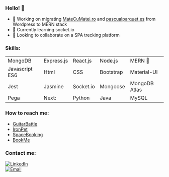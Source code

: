 ### Hello! 👋

- 🔭 Working on migrating [MateCuMatei.ro](https://matecumatei.ro/) and [pascualparquet.es](https://pascualparquet.es/por-que-nosotros-suelos-de-parquet/) from Wordpress to MERN stack
- 🌱 Currently learning socket.io
- 👯 Looking to collaborate on a SPA trecking platform

### Skills:
<table>
   <tr>
    <td>MongoDB</td>
    <td>Express.js</td>
    <td>React.js</td>
    <td>Node.js </td>
    <td>MERN &#129312</td>
  </tr>
  <tr>
    <td>Javascript ES6</td>
    <td>Html</td>
    <td>CSS</td>
    <td>Bootstrap</td>
    <td>Material-UI</td>
  </tr>
   <tr>
    <td>Jest</td>
    <td>Jasmine</td>
    <td>Socket.io</td>
    <td>Mongoose</td>
    <td>MongoDB Atlas</td>
  </tr>
  <tr>
    <td>Pega</td>
    <td>Next:</td>
    <td>Python</td>
    <td>Java</td>
    <td>MySQL</td>
  </tr>

</table>

### How to reach me:
- [GuitarBattle](https://silviudn.github.io/guitar-battle-game/)
- [IronPet](https://ironpet.herokuapp.com/)
- [SpaceBooking](https://spacebookingproject.herokuapp.com/)
- [BookMe](https://bookme-app.netlify.app/)


### Contact me:
[![LinkedIn](https://img.shields.io/badge/LinkedIn-my_LinkedIn_profile-orange?style=for-the-badge&logo=linkedin&logoColor=white&labelColor=101010)](https://www.linkedin.com/in/silviu-dilimot/)
<br/>
[![Email](https://img.shields.io/badge/silviudilimot@gmail.com-my_personal_email-D14836?style=for-the-badge&logo=gmail&logoColor=white&labelColor=101010)](mailto:silviudilimot@gmail.com)

<!--
### Hi there 👋


**SilviuDN/SilviuDN** is a ✨ _special_ ✨ repository because its `README.md` (this file) appears on your GitHub profile.

Here are some ideas to get you started:

- 🔭 I’m currently working on ...
- 🌱 I’m currently learning ...
- 👯 I’m looking to collaborate on ...
- 🤔 I’m looking for help with ...
- 💬 Ask me about ...
- 📫 How to reach me: ...
- 😄 Pronouns: ...
- ⚡ Fun fact: ...
-->
